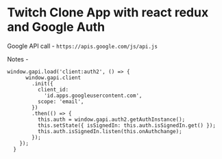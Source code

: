 # Twitch Clone App with react redux and Google Auth

Google API call - `https://apis.google.com/js/api.js`

Notes -

    window.gapi.load('client:auth2', () => {
          window.gapi.client
            .init({
              client_id:
                'id.apps.googleusercontent.com',
              scope: 'email',
            })
            .then(() => {
              this.auth = window.gapi.auth2.getAuthInstance();
              this.setState({ isSignedIn: this.auth.isSignedIn.get() });
              this.auth.isSignedIn.listen(this.onAuthchange);
            });
        });
      }
